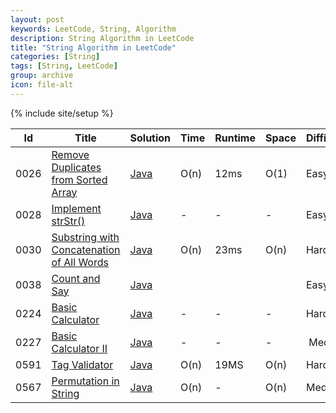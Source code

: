 ```yaml
---
layout: post
keywords: LeetCode, String, Algorithm
description: String Algorithm in LeetCode
title: "String Algorithm in LeetCode"
categories: [String]
tags: [String, LeetCode]
group: archive
icon: file-alt
---
```

{% include site/setup %}

|Id  | Title  | Solution   | Time | Runtime |  Space | Difficulty  | Catagory|
 ------------ | ------------ | ------------ | ------------ | ------------ | ------------ | ------------ | ------------
|0026|[Remove Duplicates from Sorted Array](https://leetcode.com/problems/remove-duplicates-from-sorted-array/) | [Java](https://e.srl/leetcode-26/)  | O(n) |12ms| O(1)  |  Easy |String|
|0028|[Implement strStr()](https://leetcode.com/problems/implement-strstr) | [Java](https://e.srl/leetcode-28/)  | -|-|-|  Easy |String|
|0030|[Substring with Concatenation of All Words](https://leetcode.com/problems/substring-with-concatenation-of-all-words) | [Java](https://e.srl/leetcode-30/)  | O(n) |23ms| O(n)  |  Hard |String|
|0038|[Count and Say](https://leetcode.com/problems/count-and-say/) | [Java](https://e.srl/leetcode-38/)  ||||  Easy |String|
|0224|[Basic Calculator](https://leetcode.com/problems/basic-calculator/) | [Java](https://e.srl/leetcode-224/)  |-|-|-|  Hard |String|
|0227|[Basic Calculator II](https://leetcode.com/problems/basic-calculator-ii/)  | [Java](https://e.srl/leetcode-227/)  |-|-|-|  Medium |String|
|0591|[Tag Validator](https://leetcode.com/problems/tag-validator)| [Java](https://e.srl/leetcode-591/)  | O(n) |19MS| O(n)  |  Hard |String|
|0567|[Permutation in String](https://leetcode.com/problems/permutation-in-string)| [Java](https://e.srl/leetcode-567/)  | O(n) |-| O(n)  |  Medium |String|











